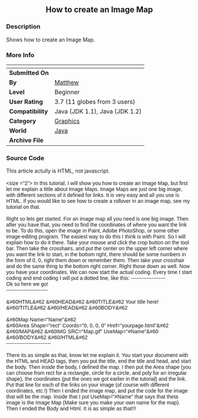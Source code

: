 ﻿<div align="center">

## How to create an Image Map


</div>

### Description

Shows how to create an Image Map.
 
### More Info
 


<span>             |<span>
---                |---
**Submitted On**   |
**By**             |[Matthew](https://github.com/Planet-Source-Code/PSCIndex/blob/master/ByAuthor/matthew.md)
**Level**          |Beginner
**User Rating**    |3.7 (11 globes from 3 users)
**Compatibility**  |Java \(JDK 1\.1\), Java \(JDK 1\.2\)
**Category**       |[Graphics](https://github.com/Planet-Source-Code/PSCIndex/blob/master/ByCategory/graphics__2-75.md)
**World**          |[Java](https://github.com/Planet-Source-Code/PSCIndex/blob/master/ByWorld/java.md)
**Archive File**   |[](https://github.com/Planet-Source-Code/matthew-how-to-create-an-image-map__2-2313/archive/master.zip)





### Source Code

This article actully is HTML, not javascript.<br><br><font face="arial"><size ="2">
In this tutorial, I will show you how to create an Image Map, but first let me explain a little about Image Maps. Image Maps are just one big image, with different sections of it defined for links. It is very easy and all you use is HTML. If you would like to see how to create a rollover in an image map, see my tutorial on that. <br><br>
Right so lets get started. For an image map all you need is one big image. Then after you have that, you need to find the coordinates of where you want the link to be. To do this, open the image in Paint, Adobe PhotoShop, or some other image-editing program. The easiest way to do this I think is with Paint. So I will explain how to do it there. Take your mouse and click the crop button on the tool bar. Then take the crosshairs, and put the center on the upper left corner where you want the link to start, in the bottom right, there should be some numbers in the form of 0, 0, right them down or remember them. Then take your crosshair and do the same thing to the bottom right corner. Right those down as well. Now you have your coordinates. We can now start the actual coding. Every time I start coding and end coding I will put a dotted line, like this: --------------------<br>
Ok so here we go!<br>
------------------------<br><br>
&#60HTML&#62 &#60HEAD&#62 &#60TITLE&#62 Your title here! &#60/TITLE&#62 &#60/HEAD&#62 &#60BODY&#62 <br><br>
&#60Map Name="Name"&#62<br>
&#60Area Shape="rect" Coords="0, 0, 0, 0" Href="yourpage.html"&#62<br>
&#60/MAP&#62
&#60IMG SRC="Map.gif" UseMap="#Name"&#60<br>
&#60/BODY&#62 &#60/HTML&#62<br>
--------------------------<br><br>
There its as simple as that, know let me explain it. You start your document with the HTML and HEAD tags, then you put the title, end the title and head, and start the body. Then inside the body, I defined the map. I then put the Area shape (you can choose from rect for a rectangle, circle for a circle, and poly for an irregular shape), the coordinates (put the ones we got earlier in the tutorial) and the link. Put that line for each of the links on your image (of course with different coordinates, etc.!) Then I ended the image map, and put the code for the image that will be the map. Inside that I put UseMap="#Name" that says that theta image is the Image Map (Make sure you make your own name for the map). Then I ended the Body and Html. It is as simple as that!!!

